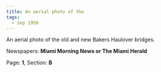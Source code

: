 ```yaml
---  
title: An aerial photo of the  
tags:  
  - Sep 1950  
---  
```

  
An aerial photo of the old and new Bakers Haulover bridges.  
  
Newspapers: **Miami Morning News or The Miami Herald**  
  
Page: **1**, Section: **B** 
